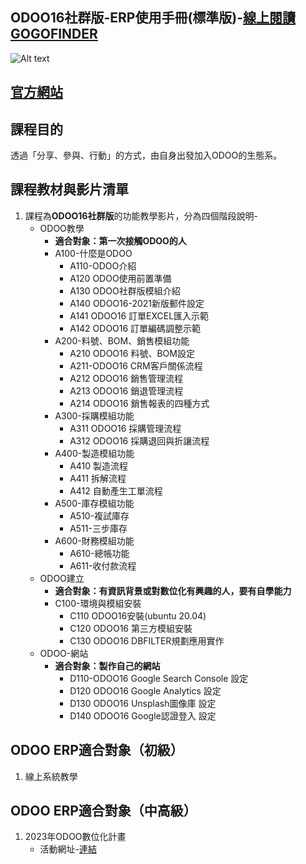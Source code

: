 ## ODOO16社群版-ERP使用手冊(標準版)-[線上閱讀GOGOFINDER](https://www.gogofinder.com.tw/book/content.php?id=11130)
![Alt text](https://github.com/ksharry/odoo-repository/blob/main/pic/99.png?raw=true)

## [官方網站 ](https://consultant.xienci.com/)
## 課程目的
透過「分享、參與、行動」的方式，由自身出發加入ODOO的生態系。

## 課程教材與影片清單
1. 課程為**ODOO16社群版**的功能教學影片，分為四個階段說明-
   + ODOO教學
     + **適合對象：第一次接觸ODOO的人**
     + A100-什麼是ODOO
       + A110-ODOO介紹
       + A120 ODOO使用前置準備
       + A130 ODOO社群版模組介紹
       + A140 ODOO16-2021新版郵件設定
       + A141 ODOO16 訂單EXCEL匯入示範
       + A142 ODOO16 訂單編碼調整示範
     + A200-料號、BOM、銷售模組功能
       + A210 ODOO16 料號、BOM設定
       + A211-ODOO16 CRM客戶關係流程
       + A212 ODOO16 銷售管理流程
       + A213 ODOO16 銷退管理流程
       + A214 ODOO16 銷售報表的四種方式
     + A300-採購模組功能
       + A311 ODOO16 採購管理流程
       + A312 ODOO16 採購退回與折讓流程
     + A400-製造模組功能
       + A410 製造流程
       + A411 拆解流程
       + A412 自動產生工單流程
     + A500-庫存模組功能
       + A510-複試庫存
       + A511-三步庫存
     + A600-財務模組功能
       + A610-總帳功能
       + A611-收付款流程
   + ODOO建立
     + **適合對象：有資訊背景或對數位化有興趣的人，要有自學能力**
     + C100-環境與模組安裝
       + C110 ODOO16安裝(ubuntu 20.04)
       + C120 ODOO16 第三方模組安裝
       + C130 ODOO16 DBFILTER規劃應用實作
   + ODOO-網站
     + **適合對象：製作自己的網站**
       + D110-ODOO16 Google Search Console 設定
       + D120 ODOO16 Google Analytics 設定
       + D130 ODOO16 Unsplash圖像庫 設定
       + D140 ODOO16 Google認證登入 設定

## ODOO ERP適合對象（初級）
1. 線上系統教學

## ODOO ERP適合對象（中高級）
1. 2023年ODOO數位化計畫
   + 活動網址-[連結](https://consultant.xienci.com/blog/xienci-9/a000-odoo-2023-2)
